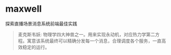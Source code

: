 # maxwell
探索直播场景消息系统前端最佳实践

>麦克斯韦妖: 物理学四大神兽之一。用来实现永动机，对应热力学第二方程。寓意该系统最终可以精确分发每一个消息，合理调度各个服务，一直高效稳定的运行。
